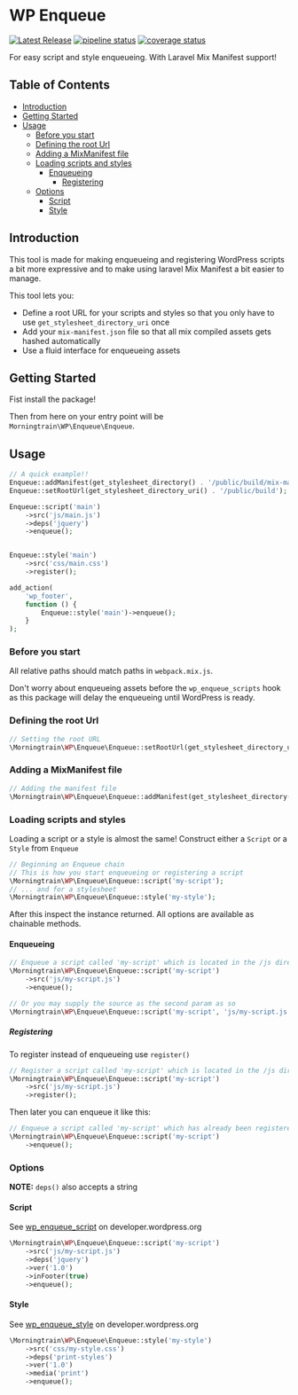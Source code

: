 # WP Enqueue

[![Latest Release](https://backuptrain.dk/internal-projects/wp/wp-enqueue/-/badges/release.svg)](https://backuptrain.dk/internal-projects/wp/wp-enqueue/-/releases)
[![pipeline status](https://backuptrain.dk/internal-projects/wp/wp-enqueue/badges/master/pipeline.svg)](https://backuptrain.dk/internal-projects/wp/wp-enqueue/-/pipelines)
[![coverage status](https://backuptrain.dk/internal-projects/wp/wp-enqueue/badges/master/coverage.svg)](https://backuptrain.dk/internal-projects/wp/wp-enqueue/-/graphs/master/charts)

For easy script and style enqueueing. With Laravel Mix Manifest support!

## Table of Contents

- [Introduction](#introduction)
- [Getting Started](#getting-started)
- [Usage](#usage)
    - [Before you start](#before-you-start)
    - [Defining the root Url](#defining-the-root-url)
    - [Adding a MixManifest file](#adding-a-mixmanifest-file)
    - [Loading scripts and styles](#loading-scripts-and-styles)
        - [Enqueueing](#enqueueing)
            - [Registering](#registering)
    - [Options](#options)
        - [Script](#script)
        - [Style](#style)

## Introduction

This tool is made for making enqueueing and registering WordPress scripts a bit more expressive and to make using
laravel Mix Manifest a bit easier to manage.

This tool lets you:

- Define a root URL for your scripts and styles so that you only have to use `get_stylesheet_directory_uri` once
- Add your `mix-manifest.json` file so that all mix compiled assets gets hashed automatically
- Use a fluid interface for enqueueing assets

## Getting Started

Fist install the package!

Then from here on your entry point will be `Morningtrain\WP\Enqueue\Enqueue`.

## Usage

```php
// A quick example!!
Enqueue::addManifest(get_stylesheet_directory() . '/public/build/mix-manifest.json');
Enqueue::setRootUrl(get_stylesheet_directory_uri() . '/public/build');

Enqueue::script('main')
    ->src('js/main.js')
    ->deps('jquery')
    ->enqueue();


Enqueue::style('main')
    ->src('css/main.css')
    ->register();

add_action(
    'wp_footer',
    function () {
        Enqueue::style('main')->enqueue();
    }
);
```

### Before you start

All relative paths should match paths in `webpack.mix.js`.

Don't worry about enqueueing assets before the `wp_enqueue_scripts` hook as this package will delay the enqueueing until
WordPress is ready.

### Defining the root Url

```php
// Setting the root URL
\Morningtrain\WP\Enqueue\Enqueue::setRootUrl(get_stylesheet_directory_uri() . '/public/build');
```

### Adding a MixManifest file

```php
// Adding the manifest file
\Morningtrain\WP\Enqueue\Enqueue::addManifest(get_stylesheet_directory() . '/public/build/mix-manifest.json');
```

### Loading scripts and styles

Loading a script or a style is almost the same!
Construct either a `Script` or a `Style` from `Enqueue`

```php
// Beginning an Enqueue chain
// This is how you start enqueueing or registering a script
\Morningtrain\WP\Enqueue\Enqueue::script('my-script');
// ... and for a stylesheet
\Morningtrain\WP\Enqueue\Enqueue::style('my-style');
```

After this inspect the instance returned. All options are available as chainable methods.

#### Enqueueing

```php
// Enqueue a script called 'my-script' which is located in the /js directory
\Morningtrain\WP\Enqueue\Enqueue::script('my-script')
    ->src('js/my-script.js')
    ->enqueue();

// Or you may supply the source as the second param as so
\Morningtrain\WP\Enqueue\Enqueue::script('my-script', 'js/my-script.js');
```

##### Registering

To register instead of enqueueing use `register()`

```php
// Register a script called 'my-script' which is located in the /js directory
\Morningtrain\WP\Enqueue\Enqueue::script('my-script')
    ->src('js/my-script.js')
    ->register();
```

Then later you can enqueue it like this:

```php
// Enqueue a script called 'my-script' which has already been registered
\Morningtrain\WP\Enqueue\Enqueue::script('my-script')
    ->enqueue();
```

### Options

**NOTE:** `deps()` also accepts a string

#### Script

See [wp_enqueue_script](https://developer.wordpress.org/reference/functions/wp_enqueue_script/) on
developer.wordpress.org

```php
\Morningtrain\WP\Enqueue\Enqueue::script('my-script')
    ->src('js/my-script.js')
    ->deps('jquery')
    ->ver('1.0')
    ->inFooter(true)
    ->enqueue();
```

#### Style

See [wp_enqueue_style](https://developer.wordpress.org/reference/functions/wp_enqueue_style/) on developer.wordpress.org

```php
\Morningtrain\WP\Enqueue\Enqueue::style('my-style')
    ->src('css/my-style.css')
    ->deps('print-styles')
    ->ver('1.0')
    ->media('print')
    ->enqueue();
```
